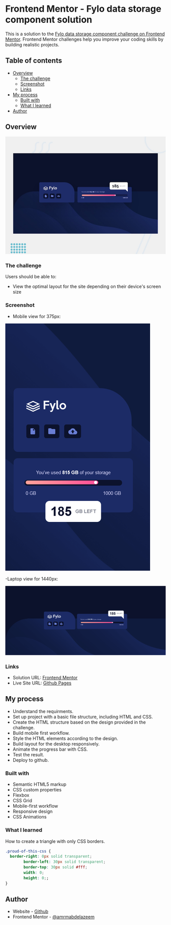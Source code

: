 # Frontend Mentor - Fylo data storage component solution

This is a solution to the [Fylo data storage component challenge on Frontend Mentor](https://www.frontendmentor.io/challenges/fylo-data-storage-component-1dZPRbV5n). Frontend Mentor challenges help you improve your coding skills by building realistic projects. 

## Table of contents

- [Overview](#overview)
  - [The challenge](#the-challenge)
  - [Screenshot](#screenshot)
  - [Links](#links)
- [My process](#my-process)
  - [Built with](#built-with)
  - [What I learned](#what-i-learned)
- [Author](#author)


## Overview

![Design preview for Fylo data storage component challenge](design/desktop-preview.jpg)

### The challenge

Users should be able to:

- View the optimal layout for the site depending on their device's screen size

### Screenshot

- Mobile view for 375px:

![Mobile](screenshots/mobile-view.png)

-Laptop view for 1440px:

![Laptop](screenshots/laptop-view.png)

### Links

- Solution URL: [Frontend Mentor](https://www.frontendmentor.io/solutions/fylo-data-storage-component-with-flex-grid-and-animations-3adNVhGkY-)
- Live Site URL: [Github Pages](https://amrmabdelazeem.github.io/fylo-data-storage-component/)

## My process
- Understand the requirments.
- Set up project with a basic file structure, including HTML and CSS.
- Create the HTML structure based on the design provided in the challenge.
- Build mobile first workflow.
- Style the HTML elements according to the design.
- Build layout for the desktop responsively.
- Animate the progress bar with CSS.
- Test the result.
- Deploy to github.


### Built with

- Semantic HTML5 markup
- CSS custom properties
- Flexbox
- CSS Grid
- Mobile-first workflow
- Responsive design
- CSS Animations

### What I learned

How to create a triangle with only CSS borders.

```css
.proud-of-this-css {
  border-right: 0px solid transparent;
        border-left: 30px solid transparent;
        border-top: 30px solid #fff;
        width: 0;
        height: 0;;
}
```

## Author

- Website - [Github](https://github.com/amrmabdelazeem)
- Frontend Mentor - [@amrmabdelazeem](https://www.frontendmentor.io/profile/amrmabdelazeem)